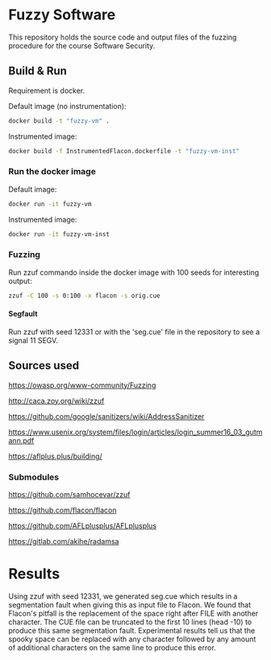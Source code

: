 # Fuzzy Software
This repository holds the source code and output files of the fuzzing procedure for the course Software Security.

## Build & Run

Requirement is docker.

Default image (no instrumentation):

```bash
docker build -t "fuzzy-vm" .
```

Instrumented image:

```bash
docker build -f InstrumentedFlacon.dockerfile -t "fuzzy-vm-inst"
```

### Run the docker image

Default image:

```bash
docker run -it fuzzy-vm
```

Instrumented image:

```bash
docker run -it fuzzy-vm-inst
```

### Fuzzing

Run zzuf commando inside the docker image with 100 seeds for interesting output:

```bash
zzuf -C 100 -s 0:100 -x flacon -s orig.cue
```

#### Segfault

Run zzuf with seed 12331 or with the 'seg.cue' file in the repository to see a signal 11 SEGV.

## Sources used

https://owasp.org/www-community/Fuzzing

http://caca.zoy.org/wiki/zzuf

https://github.com/google/sanitizers/wiki/AddressSanitizer

https://www.usenix.org/system/files/login/articles/login_summer16_03_gutmann.pdf

https://aflplus.plus/building/

### Submodules

https://github.com/samhocevar/zzuf

https://github.com/flacon/flacon

https://github.com/AFLplusplus/AFLplusplus

https://gitlab.com/akihe/radamsa


# Results

Using zzuf with seed 12331, we generated seg.cue which results in a segmentation fault when giving this as input file to Flacon. We found that Flacon's pitfall is the replacement of the space right after FILE with another character. The CUE file can be truncated to the first 10 lines (head -10) to produce this same segmentation fault. Experimental results tell us that the spooky space can be replaced with any character followed by any amount of additional characters on the same line to produce this error.

